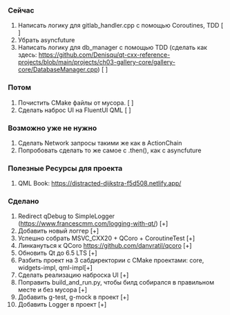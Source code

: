 ### Сейчас
1) Написать логику для gitlab_handler.cpp с помощью Coroutines, TDD [ ]
1) Убрать asyncfuture
1) Написать логику для db_manager с помощью TDD (сделать как здесь: https://github.com/Denisqu/qt-cxx-reference-projects/blob/main/projects/ch03-gallery-core/gallery-core/DatabaseManager.cpp) [ ]

### Потом
1) Почистить CMake файлы от мусора. [ ] 
1) Сделать наброс UI на FluentUI QML [ ]

### Возможно уже не нужно
1) Сделать Network запросы такими же как в ActionChain
1) Попробовать сделать то же самое с .then(), как с asyncfuture

### Полезные Ресурсы для проекта
1) QML Book: https://distracted-dijkstra-f5d508.netlify.app/

### Сделано
1) Redirect qDebug to SimpleLogger (https://www.francescmm.com/logging-with-qt/) [+]
1) Добавить новый логгер [+]
1) Успешно собрать MSVC_CXX20 + QCoro + CoroutineTest [+]
1) Линкануться к QCoro https://github.com/danvratil/qcoro [+]
1) Обновить Qt до 6.5 LTS [+]
1) Разбить проект на 3 сабдиректории с CMake проектами: core, widgets-impl, qml-impl[+]
1) Сделать реализацию наброска UI [+] 
1) Поправить build_and_run.py, чтобы билд собирался в правильном месте и без мусора [+]
1) Добавить g-test, g-mock в проект [+]
1) Добавить Logger в проект [+]